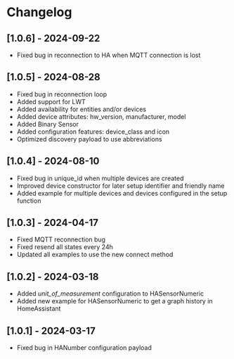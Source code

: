 # Changelog

## [1.0.6] - 2024-09-22

 - Fixed bug in reconnection to HA when MQTT connection is lost

## [1.0.5] - 2024-08-28

 - Fixed bug in reconnection loop
 - Added support for LWT
 - Added availability for entities and/or devices
 - Added device attributes: hw_version, manufacturer, model
 - Added Binary Sensor
 - Added configuration features: device_class and icon
 - Optimized discovery payload to use abbreviations

## [1.0.4] - 2024-08-10

 - Fixed bug in unique_id when multiple devices are created
 - Improved device constructor for later setup identifier and friendly name
 - Added example for multiple devices and devices configured in the setup
   function

## [1.0.3] - 2024-04-17

- Fixed MQTT reconnection bug
- Fixed resend all states every 24h
- Updated all examples to use the new connect method

## [1.0.2] - 2024-03-18

- Added *unit_of_measurement* configuration to HASensorNumeric
- Added new example for HASensorNumeric to get a graph history in HomeAssistant

## [1.0.1] - 2024-03-17

- Fixed bug in HANumber configuration payload
